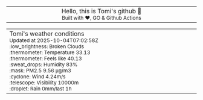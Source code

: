 
<div align="center">
<table>
<tbody>
<td align="center">
<img width="2000" height="0"><br>
Hello, this is Tomi's github 👋<br>
<sup>Built with ❤️, GO & Github Actions</sup><br>
<img width="2000" height="0">
</td>
</tbody>
</table>
</div>
<table>
<tbody>
<td align="left">
<img width="2000" height="0"><br>
Tomi's weather conditions<br>
<sup>Updated at 2025-10-04T07:02:58Z</sup><br>
<sup>:low_brightness: Broken Clouds</sup><br>
<sup>:thermometer: Temperature 33.13 </sup><br>
<sup>:thermometer: Feels like 40.13</sup><br>
<sup>:sweat_drops: Humidity 83%</sup><br>
<sup>:mask: PM2.5 9.56 μg/m3</sup><br>
<sup>:cyclone: Wind 4.24m/s </sup><br>
<sup>:telescope: Visibility 10000m </sup><br>
<sup>:droplet: Rain 0mm/last 1h </sup><br>
<img width="2000" height="0">
</td>
<td align="left">
<img width="2000" height="0"><br>
<br>
<img width="2000" height="0">
</td>
</tbody>
</table>
</div>
    